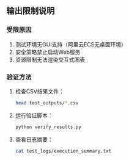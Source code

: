 ## 输出限制说明

### 受限原因
1. 测试环境无GUI支持（阿里云ECS无桌面环境）
2. 安全策略禁止启动Web服务
3. 资源限制无法渲染交互式图表

### 验证方法
1. 检查CSV结果文件：
   ```bash
   head test_outputs/*.csv
   ```
   
2. 运行验证脚本：
   ```bash
   python verify_results.py
   ```

3. 查看日志摘要：
   ```bash
   cat test_logs/execution_summary.txt
   ```
